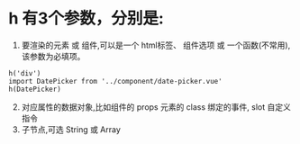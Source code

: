 # h 有3个参数，分别是:
1. 要渲染的元素 或 组件,可以是一个 html标签、 组件选项 或 一个函数(不常用),该参数为必填项。
```
h('div')
import DatePicker from '../component/date-picker.vue'
h(DatePicker)

```
2. 对应属性的数据对象,比如组件的 props 元素的 class 绑定的事件, slot  自定义指令
3. 子节点,可选 String 或 Array